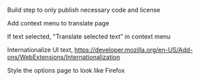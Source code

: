 Build step to only publish necessary code and license

Add context menu to translate page

If text selected, "Translate selected text" in context menu

Internationalize UI text, https://developer.mozilla.org/en-US/Add-ons/WebExtensions/Internationalization

Style the options page to look like Firefox
